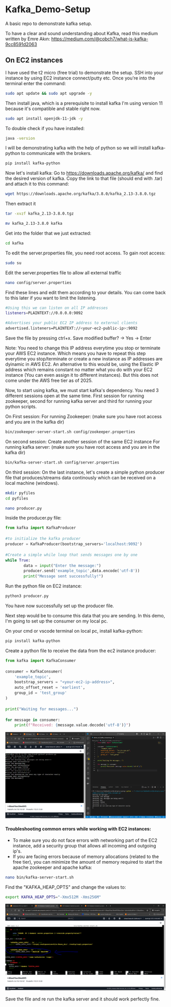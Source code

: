 # Kafka_Demo-Setup
A basic repo to demonstrate kafka setup.

To have a clear and sound understanding about Kafka, read this medium written by Emre Akın: https://medium.com/@cobch7/what-is-kafka-9cc8591d2063 

## On EC2 instances
I have used the t2 micro (free trial) to demonstrate the setup.
SSH into your instance by using EC2 instance connect/putty etc.
Once you're into the terminal enter the command:

```bash
sudo apt update && sudo apt upgrade -y
```
Then install java, which is a prerequisite to install kafka
I'm using version 11 because it's compatible and stable right now. 

```bash
sudo apt install openjdk-11-jdk -y
```
To double check if you have installed:

```bash
java -version
```
I will be demonstrating kafka with the help of python so we will install kafka-python to communicate with the brokers.
```bash
pip install kafka-python
```

Now let's install kafka:
Go to https://downloads.apache.org/kafka/ and find the desired version of kafka.
Copy the link to that file (should end with .tar) and attach it to this command:
```bash
wget https://downloads.apache.org/kafka/3.8.0/kafka_2.13-3.8.0.tgz
```
Then extract it
```bash
tar -xvzf kafka_2.13-3.8.0.tgz 
```
```bash 
mv kafka_2.13-3.8.0 kafka
```
Get into the folder that we just extracted:
```bash
cd kafka
```
To edit the server.properties file, you need root access. To gain root access:
```bash
sudo su
```

Edit the server.properties file to allow all external traffic
```bash
nano config/server.properties
```
Find these lines and edit them according to your details. You can come back to this later if you want to limit the listening.
```bash
#Using this we can listen on all IP addresses
listeners=PLAINTEXT://0.0.0.0:9092
```
```bash
#Advertises your public EC2 IP address to external clients
advertised.listeners=PLAINTEXT://<your-ec2-public-ip>:9092
```
Save the file by pressing ctrl+x. Save modified buffer? -> Yes -> Enter 

Note: You need to change this IP address everytime you stop or terminate your AWS EC2 instance. Which means you have to repeat this step everytime you stop/terminate or create a new instance as IP addresses are dyinamic in AWS EC2. 
An alternative to this would be, using the Elastic IP address which remains constant no matter what you do with your EC2 instance (You can even assign it to different instances). But this does not come under the AWS free tier as of 2025. 

Now, to start using kafka, we must start kafka's dependency. You need 3 different sessions open at the same time. First session for running zookeeper, second for running kafka server and third for running your python scripts.

On First session:
For running Zookeeper: (make sure you have root access and you are in the kafka dir)
```bash
bin/zookeeper-server-start.sh config/zookeeper.properties
```
On second session:
Create another session of the same EC2 instance
For running kafka server: (make sure you have root access and you are in the kafka dir)
```bash
bin/kafka-server-start.sh config/server.properties
```

On third session: 
On the last instance, let's create a simple python producer file that produces/streams data continously which can be received on a local machine (windows).
```bash
mkdir pyfiles
cd pyfiles
```
```bash
nano producer.py
```
Inside the producer.py file:
```python
from kafka import KafkaProducer

#to initialize the kafka producer
producer = KafkaProducer(bootstrap_servers='localhost:9092')

#Create a simple while loop that sends messages one by one
while True:
        data = input("Enter the message:")
        producer.send('example_topic',data.encode('utf-8'))
        print("Message sent successfully!")
```
Run the python file on EC2 instance:
```bash
python3 producer.py
```
You have now successfully set up the producer file.

Next step would be to consume this data that you are sending. In this demo, I'm going to set up the consumer on my local pc.

On your cmd or vscode terminal on local pc, install kafka-python:
```bash
pip install kafka-python
```
Create a python file to receive the data from the ec2 instance producer:
```python
from kafka import KafkaConsumer

consumer = KafkaConsumer(
    'example_topic',
    bootstrap_servers = "<your-ec2-ip-address>",
    auto_offset_reset = 'earliest',
    group_id = 'test_group'
)

print("Waiting for messages...")

for message in consumer:
    print(f"Received: {message.value.decode('utf-8')}")
```
![Alt text](Img/Working_Screenshot.PNG)

#### Troubleshooting common errors while working with EC2 instances:
- To make sure you do not face errors with networking part of the EC2 instance, add a security group that allows all incoming and outgoing ip's.
- If you are facing errors because of memory allocations (related to the free tier), you can minimize the amount of memory required to start the apache zookeeper and apache kafka:
```bash
nano bin/kafka-server-start.sh
```
Find the "KAFKA_HEAP_OPTS" and change the values to:
```bash
export KAFKA_HEAP_OPTS="-Xmx512M -Xms256M"
```

![Alt text](Img/memory_Setting.PNG)

Save the file and re run the kafka server and it should work perfectly fine.
